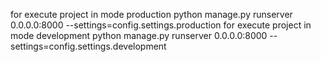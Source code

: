 for execute project in mode production 
python manage.py runserver 0.0.0.0:8000 --settings=config.settings.production
for execute project in mode development
python manage.py runserver 0.0.0.0:8000 --settings=config.settings.development
